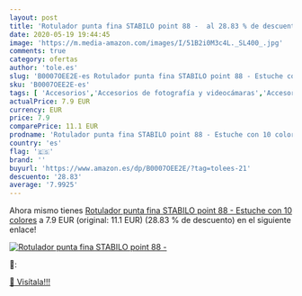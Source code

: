 ```yaml
---
layout: post
title: 'Rotulador punta fina STABILO point 88 -  al 28.83 % de descuento'
date: 2020-05-19 19:44:45
image: 'https://m.media-amazon.com/images/I/51B2i0M3c4L._SL400_.jpg'
comments: true
category: ofertas
author: 'tole.es'
slug: 'B0007OEE2E-es Rotulador punta fina STABILO point 88 - Estuche con 10...'
sku: 'B0007OEE2E-es'
tags: [ 'Accesorios','Accesorios de fotografía y videocámaras','Accesorios para portátiles y netbooks','Bolsas y fundas para cámaras compactas','Bolsas y fundas para cámaras digitales','Bolsas y fundas para cámaras,  videocámaras y prismáticos','Bolsas y fundas para portátiles y netbooks','Electrónica','Fotografía y videocámaras','Informática','Mochilas para portátiles y netbooks','rotulador','stabilo', ]
actualPrice: 7.9 EUR
currency: EUR
price: 7.9
comparePrice: 11.1 EUR
prodname: 'Rotulador punta fina STABILO point 88 - Estuche con 10 colores'
country: 'es'
flag: '🇪🇸'
brand: ''
buyurl: 'https://www.amazon.es/dp/B0007OEE2E/?tag=tolees-21'
descuento: '28.83'
average: '7.9925'
---
```


Ahora mismo tienes [Rotulador punta fina STABILO point 88 - Estuche con 10 colores](https://www.amazon.es/dp/B0007OEE2E/?tag=tolees-21) a 7.9 EUR (original: 11.1 EUR) (28.83 %  de descuento) en el siguiente enlace!

[![Rotulador punta fina STABILO point 88 - ](https://m.media-amazon.com/images/I/51B2i0M3c4L._SL400_.jpg)](https://www.amazon.es/dp/B0007OEE2E/?tag=tolees-21)

🔎:


[🛒 Visítala!!!](https://www.amazon.es/dp/B0007OEE2E/?tag=tolees-21)
